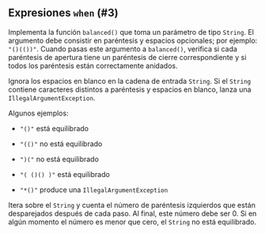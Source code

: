 ## Expresiones `when` (#3)

Implementa la función `balanced()` que toma un parámetro de tipo `String`. El argumento debe consistir en paréntesis y espacios opcionales; por ejemplo: `"()(())"`. Cuando pasas este argumento a `balanced()`, verifica si cada paréntesis de apertura tiene un paréntesis de cierre correspondiente y si todos los paréntesis están correctamente anidados.

Ignora los espacios en blanco en la cadena de entrada `String`. Si el `String` contiene caracteres distintos a paréntesis y espacios en blanco, lanza una `IllegalArgumentException`.

Algunos ejemplos:

- `"()"` está equilibrado

- `"(()"` no está equilibrado

- `")("` no está equilibrado

- `"( ()() )"` está equilibrado

- `"*()"` produce una `IllegalArgumentException`

<div class="hint">

Itera sobre el `String` y cuenta el número de paréntesis izquierdos que están desparejados después de cada paso. Al final, este número debe ser 0. Si en algún momento el número es menor que cero, el `String` no está equilibrado.

</div>